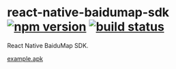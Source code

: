 # react-native-baidumap-sdk [![npm version][version-badge]][npm] [![build status][build-badge]][build]

React Native BaiduMap SDK.

[example.apk](https://github.com/qiuxiang/react-native-baidumap-sdk/releases/download/v0.1.0/example.apk)


[npm]: https://www.npmjs.com/package/react-native-baidumap-sdk
[version-badge]: https://badge.fury.io/js/react-native-baidumap-sdk.svg
[build-badge]: https://travis-ci.org/qiuxiang/react-native-baidumap-sdk.svg?branch=master
[build]: https://travis-ci.org/qiuxiang/react-native-baidumap-sdk
